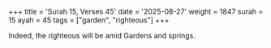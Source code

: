 +++
title = 'Surah 15, Verses 45'
date = '2025-08-27'
weight = 1847
surah = 15
ayah = 45
tags = ["garden", "righteous"]
+++

Indeed, the righteous will be amid Gardens and springs.